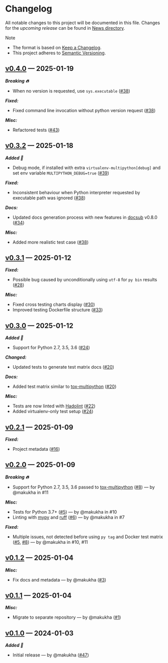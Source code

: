 # Changelog

All notable changes to this project will be documented in this file. Changes for the *upcoming release* can be found in [News directory](https://github.com/makukha/virtualenv-multipython/tree/main/src/NEWS.d).

> [!NOTE]
> * The format is based on [Keep a Changelog](https://keepachangelog.com/en/1.0.0/).
> * This project adheres to [Semantic Versioning](https://semver.org/spec/v2.0.0.html).

<!-- towncrier release notes start -->

## [v0.4.0](https://github.com/makukha/virtualenv-multipython/releases/tag/v0.4.0) — 2025-01-19

***Breaking 🔥***

- When no version is requested, use `sys.executable` ([#38](https://github.com/makukha/virtualenv-multipython/issues/38))

***Fixed:***

- Fixed command line invocation without python version request ([#38](https://github.com/makukha/virtualenv-multipython/issues/38))

***Misc:***

- Refactored tests ([#43](https://github.com/makukha/virtualenv-multipython/issues/43))


## [v0.3.2](https://github.com/makukha/virtualenv-multipython/releases/tag/v0.3.2) — 2025-01-18

***Added 🌿***

- Debug mode, if installed with extra `virtualenv-multipython[debug]` and set env variable `MULTIPYTHON_DEBUG=true` ([#39](https://github.com/makukha/virtualenv-multipython/issues/39))

***Fixed:***

- Inconsistent behaviour when Python interpreter requested by executable path was ignored ([#38](https://github.com/makukha/virtualenv-multipython/issues/38))

***Docs:***

- Updated docs generation process with new features in [docsub](https://github.com/makukha/docsub) v0.8.0 ([#34](https://github.com/makukha/virtualenv-multipython/issues/34))

***Misc:***

- Added more realistic test case ([#38](https://github.com/makukha/virtualenv-multipython/issues/38))


## [v0.3.1](https://github.com/makukha/virtualenv-multipython/releases/tag/v0.3.1) — 2025-01-12

***Fixed:***

- Possible bug caused by unconditionally using `utf-8` for `py bin` results ([#28](https://github.com/makukha/virtualenv-multipython/issues/28))

***Misc:***

- Fixed cross testing charts display ([#30](https://github.com/makukha/virtualenv-multipython/issues/30))
- Improved testing Dockerfile structure ([#33](https://github.com/makukha/virtualenv-multipython/issues/33))


## [v0.3.0](https://github.com/makukha/virtualenv-multipython/releases/tag/v0.3.0) — 2025-01-12

***Added 🌿***

- Support for Python 2.7, 3.5, 3.6 ([#24](https://github.com/makukha/virtualenv-multipython/issues/24))

***Changed:***

- Updated tests to generate test matrix docs ([#20](https://github.com/makukha/virtualenv-multipython/issues/20))

***Docs:***

- Added test matrix similar to [tox-multipython](https://github.com/makukha/tox-multipython) ([#20](https://github.com/makukha/virtualenv-multipython/issues/20))

***Misc:***

- Tests are now linted with [Hadolint](https://github.com/hadolint/hadolint) ([#22](https://github.com/makukha/virtualenv-multipython/issues/22))
- Added virtualenv-only test setup ([#24](https://github.com/makukha/virtualenv-multipython/issues/24))


## [v0.2.1](https://github.com/makukha/virtualenv-multipython/releases/tag/v0.2.1) — 2025-01-09

***Fixed:***

- Project metadata ([#16](https://github.com/makukha/virtualenv-multipython/issues/16))


## [v0.2.0](https://github.com/makukha/virtualenv-multipython/releases/tag/v0.2.0) — 2025-01-09

***Breaking 🔥***

- Support for Python 2.7, 3.5, 3.6 passed to [tox-multipython](https://github.com/makukha/tox-multipython) ([#8](https://github.com/makukha/virtualenv-multipython/issues/8)) — by @makukha in #11

***Misc:***

- Tests for Python 3.7+ ([#5](https://github.com/makukha/virtualenv-multipython/issues/5)) — by @makukha in #10
- Linting with [mypy](https://mypy.readthedocs.io) and [ruff](https://docs.astral.sh/ruff) ([#6](https://github.com/makukha/virtualenv-multipython/issues/6)) — by @makukha in #7

***Fixed:***

- Multiple issues, not detected before using `py tag` and Docker test matrix ([#5](https://github.com/makukha/virtualenv-multipython/issues/5), [#8](https://github.com/makukha/virtualenv-multipython/issues/8)) — by @makukha in #10, #11


## [v0.1.2](https://github.com/makukha/virtualenv-multipython/releases/tag/v0.1.2) — 2025-01-04

***Misc:***

- Fix docs and metadata — by @makukha ([#3](https://github.com/makukha/virtualenv-multipython/issues/3))


## [v0.1.1](https://github.com/makukha/virtualenv-multipython/releases/tag/v0.1.1) — 2025-01-04

***Misc:***

- Migrate to separate repository — by @makukha ([#1](https://github.com/makukha/virtualenv-multipython/issues/1))


## [v0.1.0](https://github.com/makukha/docsub/releases/tag/v0.1.0) — 2024-01-03

***Added 🌿***

- Initial release — by @makukha ([#47](https://github.com/makukha/multipython/issues/47))
